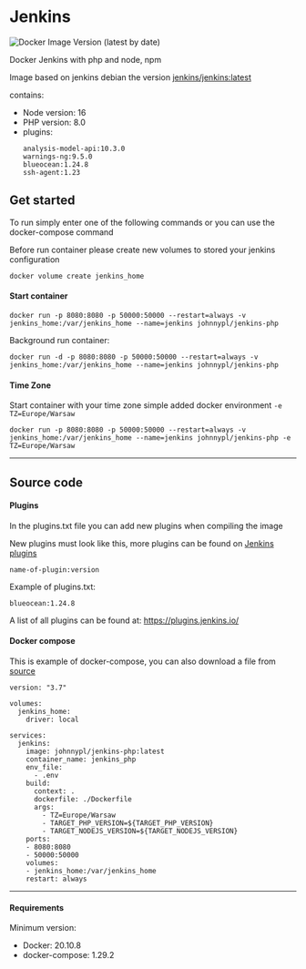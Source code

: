 # Jenkins
![Docker Image Version (latest by date)](https://img.shields.io/docker/v/johnnypl/jenkins-php)

Docker Jenkins with php and node, npm

Image based on jenkins debian the version [jenkins/jenkins:latest](https://hub.docker.com/r/jenkins/jenkins) 

contains: 
- Node version: 16
- PHP version: 8.0
- plugins: 
    ```shell script
    analysis-model-api:10.3.0
    warnings-ng:9.5.0
    blueocean:1.24.8
    ssh-agent:1.23
    ```


## Get started
To run simply enter one of the following commands or you can use the docker-compose command

Before run container please create new volumes to stored your jenkins configuration
```shell script
docker volume create jenkins_home
```

#### Start container  
```shell script
docker run -p 8080:8080 -p 50000:50000 --restart=always -v jenkins_home:/var/jenkins_home --name=jenkins johnnypl/jenkins-php 
```
Background run container: 
```shell script
docker run -d -p 8080:8080 -p 50000:50000 --restart=always -v jenkins_home:/var/jenkins_home --name=jenkins johnnypl/jenkins-php 
```
#### Time Zone

Start container with your time zone simple added docker environment ``` -e TZ=Europe/Warsaw ```
```shell script
docker run -p 8080:8080 -p 50000:50000 --restart=always -v jenkins_home:/var/jenkins_home --name=jenkins johnnypl/jenkins-php -e TZ=Europe/Warsaw
``` 

<hr>

## Source code 

#### Plugins
In the plugins.txt file you can add new plugins when compiling the image

New plugins must look like this, more plugins can be found on [Jenkins plugins](https://plugins.jenkins.io/)
```shell script
name-of-plugin:version
```
Example of plugins.txt:
```shell script
blueocean:1.24.8
```

A list of all plugins can be found at: https://plugins.jenkins.io/

#### Docker compose
This is example of docker-compose, you can also download a file from [source](https://github.com/JanoPL/JenkinsDocker/blob/master/docker-compose.yml)

```shell script
version: "3.7"

volumes:
  jenkins_home:
    driver: local

services:
  jenkins:
    image: johnnypl/jenkins-php:latest
    container_name: jenkins_php
    env_file:
      - .env
    build: 
      context: .
      dockerfile: ./Dockerfile
      args:
        - TZ=Europe/Warsaw
        - TARGET_PHP_VERSION=${TARGET_PHP_VERSION}
        - TARGET_NODEJS_VERSION=${TARGET_NODEJS_VERSION}
    ports:
    - 8080:8080
    - 50000:50000
    volumes:
    - jenkins_home:/var/jenkins_home
    restart: always
```

<hr> 

#### Requirements
 
Minimum version:
- Docker: 20.10.8
- docker-compose: 1.29.2
